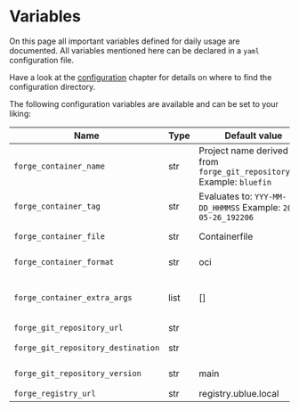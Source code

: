 # Variables

On this page all important variables defined for daily usage are documented.
All variables mentioned here can be declared in a `yaml` configuration file.

Have a look at the [configuration](./index.md#configuration) chapter for details
on where to find the configuration directory.

The following configuration variables are available and can be set to your liking:

<!-- markdownlint-disable MD013 -->

| Name                               | Type | Default value                                                           | Description                                                                                                                  |
| ---------------------------------- | ---- | ----------------------------------------------------------------------- | ---------------------------------------------------------------------------------------------------------------------------- |
| `forge_container_name`             | str  | Project name derived from `forge_git_repository_url` Example: `bluefin` | Container image name.                                                                                                        |
| `forge_container_tag`              | str  | Evaluates to: `YYY-MM-DD_HHMMSS` Example: `2024-05-26_192206`           | Container image tag.                                                                                                         |
| `forge_container_file`             | str  | Containerfile                                                           | Path to the Containerfile for Podman to build                                                                                |
| `forge_container_format`           | str  | oci                                                                     | Format of the image Podman will build. Can be either `oci` or `docker`                                                       |
| `forge_container_extra_args`       | list | []                                                                      | List of extra arguments which gets passed to the podman build process. Example: `[--build-arg="BASE_IMAGE_NAME=silverblue"]` |
| `forge_git_repository_url`         | str  |                                                                         | Git repository url                                                                                                           |
| `forge_git_repository_destination` | str  |                                                                         | Git destination where repository is cloned to.                                                                               |
| `forge_git_repository_version`     | str  | main                                                                    | Git repository branch or tag or commit version                                                                               |
| `forge_registry_url`               | str  | registry.ublue.local                                                    | Container registry url                                                                                                       |

<!-- markdownlint-enable MD013-->
